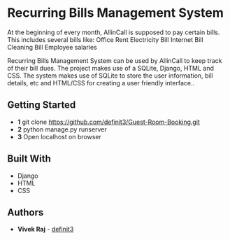 # Recurring Bills Management System
At the beginning of every month, AllinCall is supposed to pay certain bills. This includes several bills like:
Office Rent
Electricity Bill
Internet Bill
Cleaning Bill
Employee salaries

Recurring Bills Management System can be used by AllinCall to keep track of their bill dues. 
The project makes use of a SQLite, Django, HTML and CSS. The system makes use of SQLite to store the user information, bill details, etc and HTML/CSS for creating a user friendly interface..

## Getting Started

*	**1** git clone https://github.com/definit3/Guest-Room-Booking.git
*	**2** python manage.py runserver
*	**3** Open localhost on browser


## Built With

*	Django
* HTML
* CSS

## Authors

* **Vivek Raj** - [definit3](https://github.com/definit3)
